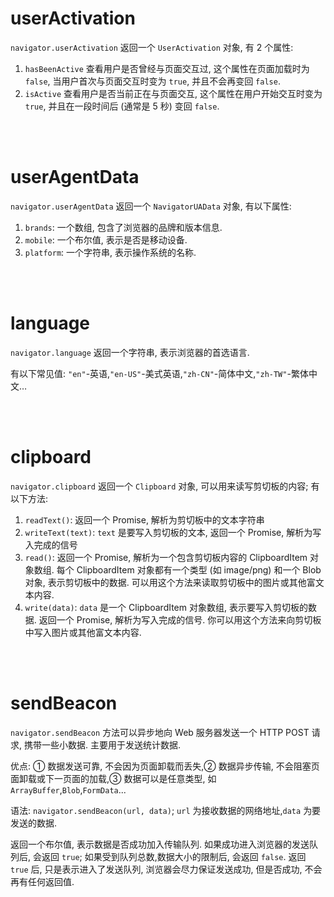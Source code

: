 # userActivation

`navigator.userActivation` 返回一个 `UserActivation` 对象, 有 2 个属性:

1.  `hasBeenActive` 查看用户是否曾经与页面交互过, 这个属性在页面加载时为 `false`, 当用户首次与页面交互时变为 `true`, 并且不会再变回 `false`.
2.  `isActive` 查看用户是否当前正在与页面交互, 这个属性在用户开始交互时变为 `true`, 并且在一段时间后 (通常是 5 秒) 变回 `false`.

<br><br>

# userAgentData

`navigator.userAgentData` 返回一个 `NavigatorUAData` 对象, 有以下属性:

1.  `brands`: 一个数组, 包含了浏览器的品牌和版本信息.
2.  `mobile`: 一个布尔值, 表示是否是移动设备.
3.  `platform`: 一个字符串, 表示操作系统的名称.

<br><br>

# language

`navigator.language` 返回一个字符串, 表示浏览器的首选语言.

有以下常见值: `"en"`-英语,`"en-US"`-美式英语,`"zh-CN"`-简体中文,`"zh-TW"`-繁体中文…

<br><br>

# clipboard

`navigator.clipboard` 返回一个 `Clipboard` 对象, 可以用来读写剪切板的内容; 有以下方法:

1.  `readText()`: 返回一个 Promise, 解析为剪切板中的文本字符串
2.  `writeText(text)`: `text` 是要写入剪切板的文本, 返回一个 Promise, 解析为写入完成的信号
3.  `read()`: 返回一个 Promise, 解析为一个包含剪切板内容的 ClipboardItem 对象数组. 每个 ClipboardItem 对象都有一个类型 (如 image/png) 和一个 Blob 对象, 表示剪切板中的数据. 可以用这个方法来读取剪切板中的图片或其他富文本内容.
4.  `write(data)`: `data` 是一个 ClipboardItem 对象数组, 表示要写入剪切板的数据. 返回一个 Promise, 解析为写入完成的信号. 你可以用这个方法来向剪切板中写入图片或其他富文本内容.

<br><br>

# sendBeacon

`navigator.sendBeacon` 方法可以异步地向 Web 服务器发送一个 HTTP POST 请求, 携带一些小数据. 主要用于发送统计数据.

优点: ① 数据发送可靠, 不会因为页面卸载而丢失,② 数据异步传输, 不会阻塞页面卸载或下一页面的加载,③ 数据可以是任意类型, 如 `ArrayBuffer`,`Blob`,`FormData`...

语法: `navigator.sendBeacon(url, data)`; `url` 为接收数据的网络地址,`data` 为要发送的数据.

返回一个布尔值, 表示数据是否成功加入传输队列. 如果成功进入浏览器的发送队列后, 会返回 `true`; 如果受到队列总数,数据大小的限制后, 会返回 `false`. 返回 `true` 后, 只是表示进入了发送队列, 浏览器会尽力保证发送成功, 但是否成功, 不会再有任何返回值.

<br><br>
